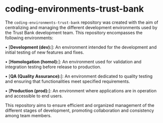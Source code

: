 # coding-environments-trust-bank


The `coding-environments-trust-bank` repository was created with the aim of centralizing and managing the different development environments used by the Trust Bank development team. This repository encompasses the following environments:

•  [**Development (dev):**]: An environment intended for the development and initial testing of new features and fixes.

•  [**Homologation (homol):**]: An environment used for validation and integration testing before release to production.

•  [**QA (Quality Assurance):**]: An environment dedicated to quality testing and ensuring that functionalities meet specified requirements.

• [**Production (prod):**]: An environment where applications are in operation and accessible to end users.


This repository aims to ensure efficient and organized management of the different stages of development, promoting collaboration and consistency among team members.
